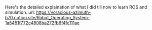 Here's the detailed explaination of what I did till now to learn ROS and simulation.
url:  https://voracious-azimuth-b70.notion.site/Robot_Operating_System-1a5451f772c4808ba272fb6f4fc111ae
